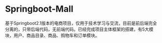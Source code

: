 # Springboot-Mall
基于Springboot2.1版本的电商项目，仅用于技术学习与交流，目前是前后端完全分离的，只带后端代码，无前端代码。已经完成项目主体框架的搭建，有5大模块，用户、商品目录、商品、购物车和订单模块。
